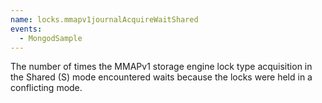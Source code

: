 ```yaml
---
name: locks.mmapv1journalAcquireWaitShared
events:
  - MongodSample
---
```


The number of times the MMAPv1 storage engine lock type acquisition in the Shared (S) mode encountered waits because the locks were held in a conflicting mode.
